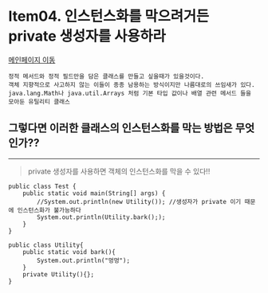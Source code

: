 # Item04. 인스턴스화를 막으려거든 private 생성자를 사용하라

[메인페이지 이동](../README.md)

```
정적 메서드와 정적 필드만을 담은 클래스를 만들고 싶을때가 있을것이다.
객체 지향적으로 사고하지 않는 이들이 종종 남용하는 방식이지만 나름대로의 쓰임새가 있다.
java.lang.Math나 java.util.Arrays 처럼 기본 타입 값이나 배열 관련 메서드 들을 모아둔 유틸리티 클래스
```

## 그렇다면 이러한 클래스의 인스턴스화를 막는 방법은 무엇인가??

---

> private 생성자를 사용하면 객체의 인스턴스화를 막을 수 있다!!

```
public class Test {
    public static void main(String[] args) {
        //System.out.println(new Utility()); //생성자가 private 이기 때문에 인스턴스화가 불가능하다
        System.out.println(Utility.bark(););
    }
}

public class Utility{
    public static void bark(){
        System.out.println("멍멍");
    }
    private Utility(){};
}
```
